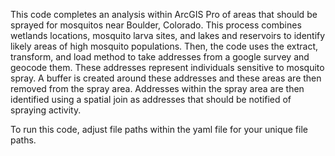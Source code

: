 This code completes an analysis within ArcGIS Pro of areas that should be sprayed for mosquitos near Boulder, Colorado.
This process combines wetlands locations, mosquito larva sites, and lakes and reservoirs to identify likely areas of high mosquito populations.
Then, the code uses the extract, transform, and load method to take addresses from a google survey and geocode them. These addresses represent individuals sensitive to mosquito spray.
A buffer is created around these addresses and these areas are then removed from the spray area.
Addresses within the spray area are then identified using a spatial join as addresses that should be notified of spraying activity.

To run this code, adjust file paths within the yaml file for your unique file paths.
